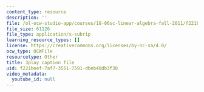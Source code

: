 ```yaml
---
content_type: resource
description: ''
file: /ol-ocw-studio-app/courses/18-06sc-linear-algebra-fall-2011/f221beef7af735517591dbeb40db3f30_QNpj-gOXW9M.srt
file_size: 61126
file_type: application/x-subrip
learning_resource_types: []
license: https://creativecommons.org/licenses/by-nc-sa/4.0/
ocw_type: OCWFile
resourcetype: Other
title: 3play caption file
uid: f221beef-7af7-3551-7591-dbeb40db3f30
video_metadata:
  youtube_id: null
---
```

